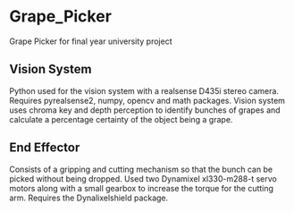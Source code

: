 # Grape_Picker #
Grape Picker for final year university project

## Vision System ##
Python used for the vision system with a realsense D435i stereo camera.
Requires pyrealsense2, numpy, opencv and math packages.
Vision system uses chroma key and depth perception to identify bunches of grapes and calculate a percentage certainty of the object being a grape.

## End Effector ##
Consists of a gripping and cutting mechanism so that the bunch can be picked without being dropped.
Used two Dynamixel xl330-m288-t servo motors along with a small gearbox to increase the torque for the cutting arm.
Requires the Dynalixelshield package.
